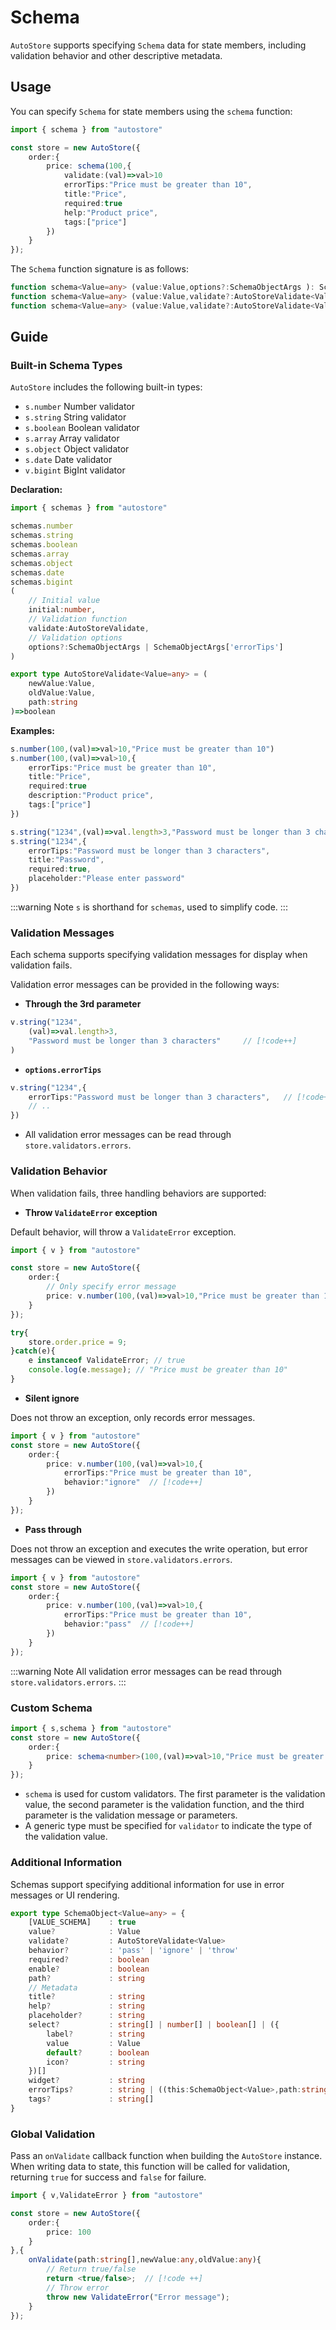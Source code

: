 # Schema

`AutoStore` supports specifying `Schema` data for state members, including validation behavior and other descriptive metadata.

## Usage

You can specify `Schema` for state members using the `schema` function:

```ts {1,5}
import { schema } from "autostore"

const store = new AutoStore({
    order:{
        price: schema(100,{  
            validate:(val)=>val>10
            errorTips:"Price must be greater than 10",
            title:"Price",
            required:true
            help:"Product price",
            tags:["price"]
        })
    }
});
```

The `Schema` function signature is as follows:

```ts
function schema<Value=any> (value:Value,options?:SchemaObjectArgs ): SchemaObject<Value>
function schema<Value=any> (value:Value,validate?:AutoStoreValidate<Value>,options?:SchemaObjectArgs):SchemaObject<Value>
function schema<Value=any> (value:Value,validate?:AutoStoreValidate<Value>,errorTips?:SchemaObjectArgs['errorTips']):SchemaObject<Value>
```

## Guide

### Built-in Schema Types

`AutoStore` includes the following built-in types:

- `s.number` Number validator
- `s.string` String validator
- `s.boolean` Boolean validator
- `s.array` Array validator
- `s.object` Object validator
- `s.date` Date validator
- `v.bigint` BigInt validator

**Declaration:**

```ts {1,3-9}
import { schemas } from "autostore"

schemas.number
schemas.string
schemas.boolean
schemas.array
schemas.object
schemas.date
schemas.bigint   
(
    // Initial value
    initial:number,                 
    // Validation function
    validate:AutoStoreValidate,     
    // Validation options
    options?:SchemaObjectArgs | SchemaObjectArgs['errorTips'] 
)

export type AutoStoreValidate<Value=any> = (
    newValue:Value,
    oldValue:Value,
    path:string
)=>boolean
```

**Examples:**

```ts
s.number(100,(val)=>val>10,"Price must be greater than 10")
s.number(100,(val)=>val>10,{
    errorTips:"Price must be greater than 10",
    title:"Price",
    required:true
    description:"Product price",
    tags:["price"]
})

s.string("1234",(val)=>val.length>3,"Password must be longer than 3 characters")
s.string("1234",{
    errorTips:"Password must be longer than 3 characters",
    title:"Password",
    required:true,
    placeholder:"Please enter password"
})
```

:::warning Note
`s` is shorthand for `schemas`, used to simplify code.
:::

### Validation Messages

Each schema supports specifying validation messages for display when validation fails.

Validation error messages can be provided in the following ways:

- **Through the 3rd parameter**

```ts
v.string("1234",
    (val)=>val.length>3,
    "Password must be longer than 3 characters"     // [!code++]
)
```

- **`options.errorTips`**

```ts
v.string("1234",{
    errorTips:"Password must be longer than 3 characters",   // [!code++]
    // ..
})
```

- All validation error messages can be read through `store.validators.errors`.

### Validation Behavior

When validation fails, three handling behaviors are supported:

- **Throw `ValidateError` exception**

Default behavior, will throw a `ValidateError` exception.

```ts 
import { v } from "autostore"

const store = new AutoStore({
    order:{
        // Only specify error message        
        price: v.number(100,(val)=>val>10,"Price must be greater than 10") 
    }
});

try{
    store.order.price = 9;
}catch(e){
    e instanceof ValidateError; // true
    console.log(e.message); // "Price must be greater than 10"
}
```

- **Silent ignore**

Does not throw an exception, only records error messages.

```ts 
import { v } from "autostore"
const store = new AutoStore({
    order:{
        price: v.number(100,(val)=>val>10,{
            errorTips:"Price must be greater than 10",
            behavior:"ignore"  // [!code++]
        }) 
    }
});
```

- **Pass through**

Does not throw an exception and executes the write operation, but error messages can be viewed in `store.validators.errors`.

```ts 
import { v } from "autostore"
const store = new AutoStore({
    order:{
        price: v.number(100,(val)=>val>10,{
            errorTips:"Price must be greater than 10",
            behavior:"pass"  // [!code++]
        }) 
    }
});
```

:::warning Note
All validation error messages can be read through `store.validators.errors`.
:::

### Custom Schema

```ts 
import { s,schema } from "autostore"
const store = new AutoStore({
    order:{
        price: schema<number>(100,(val)=>val>10,"Price must be greater than 10")
    }
});
```

- `schema` is used for custom validators. The first parameter is the validation value, the second parameter is the validation function, and the third parameter is the validation message or parameters.
- A generic type must be specified for `validator` to indicate the type of the validation value.

### Additional Information

Schemas support specifying additional information for use in error messages or UI rendering.

```ts
export type SchemaObject<Value=any> = {
    [VALUE_SCHEMA]    : true
    value?            : Value
    validate?         : AutoStoreValidate<Value>
    behavior?         : 'pass' | 'ignore' | 'throw'   
    required?         : boolean
    enable?           : boolean 
    path?             : string
    // Metadata
    title?            : string
    help?             : string
    placeholder?      : string
    select?           : string[] | number[] | boolean[] | ({
        label?        : string
        value         : Value
        default?      : boolean
        icon?         : string
    })[]
    widget?           : string          
    errorTips?        : string | ((this:SchemaObject<Value>,path:string,newValue:Value,oldValue:Value)=>string )
    tags?             : string[]            
} 
```

### Global Validation

Pass an `onValidate` callback function when building the `AutoStore` instance. When writing data to state, this function will be called for validation, returning `true` for success and `false` for failure.

```ts 
import { v,ValidateError } from "autostore"

const store = new AutoStore({
    order:{
        price: 100
    }
},{
    onValidate(path:string[],newValue:any,oldValue:any){
        // Return true/false
        return <true/false>;  // [!code ++]
        // Throw error
        throw new ValidateError("Error message");
    }
});
```
